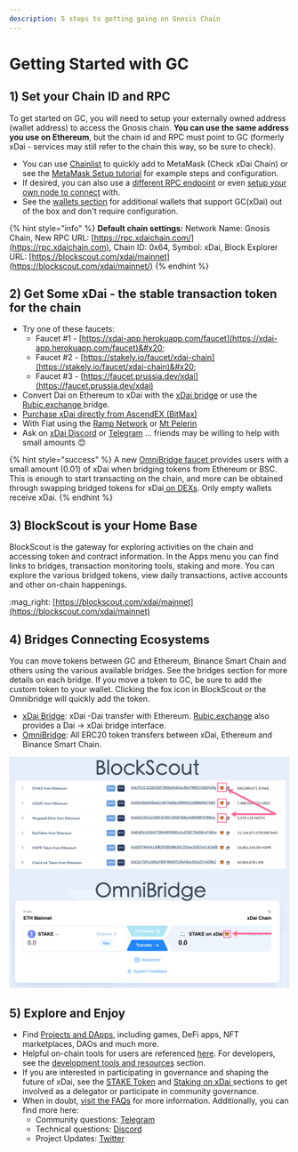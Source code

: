 ```yaml
---
description: 5 steps to getting going on Gnosis Chain
---
```


# Getting Started with GC

## 1) Set your Chain ID and RPC

To get started on GC, you will need to setup your externally owned address (wallet address) to access the Gnosis chain. **You can use the same address you use on Ethereum**, but the chain id and RPC must point to GC (formerly xDai - services may still refer to the chain this way, so be sure to check). &#x20;

* You can use [Chainlist](https://chainlist.org) to quickly add to MetaMask (Check xDai Chain) or see the [MetaMask Setup tutorial](../wallets/metamask/metamask-setup.md) for example steps and configuration.
* If desired, you can also use a [different RPC endpoint](../../for-developers/developer-resources/#json-rpc-endpoints) or even [setup your own node to connect](../../for-developers/install-xdai-client/) with.
* See the [wallets section](../wallets/) for additional wallets that support GC(xDai) out of the box and don't require configuration.

{% hint style="info" %}
**Default chain settings:** Network Name: Gnosis Chain,  New RPC URL: [https://rpc.xdaichain.com/](https://rpc.xdaichain.com), Chain ID: 0x64, Symbol: xDai, Block Explorer URL: [https://blockscout.com/xdai/mainnet](https://blockscout.com/xdai/mainnet/)
{% endhint %}

## 2) Get Some xDai - the stable transaction token for the chain

* Try one of these faucets:
  * Faucet #1 - [https://xdai-app.herokuapp.com/faucet](https://xdai-app.herokuapp.com/faucet)&#x20;
  * Faucet #2 - [https://stakely.io/faucet/xdai-chain](https://stakely.io/faucet/xdai-chain)&#x20;
  * Faucet #3 - [https://faucet.prussia.dev/xdai](https://faucet.prussia.dev/xdai)
* Convert Dai on Ethereum to xDai with the [xDai bridge](../bridges/converting-xdai-via-bridge/) or use the [Rubic.exchange ](https://rubic.exchange)bridge.
* [Purchase xDai directly from AscendEX (BitMax)](https://bitmax.io/en/basic/cashtrade-spottrading/usdt/xdai)
* With Fiat using the [Ramp Network](../get-xdai-tokens/buying-xdai-with-fiat/ramp-network.md) or [Mt Pelerin](../get-xdai-tokens/buying-xdai-with-fiat/mt-pelerin.md)
* Ask on [xDai Discord](https://discord.gg/mPJ9zkq) or [Telegram](https://t.me/xdaistable) ... friends may be willing to help with small amounts :blush:&#x20;

{% hint style="success" %}
A new [OmniBridge faucet ](../get-xdai-tokens/xdai-faucet.md#omnibridge-faucet) provides users with a small amount (0.01) of xDai when bridging tokens from Ethereum or BSC. This is enough to start transacting on the chain, and more can be obtained through swapping bridged tokens for xDai[ on DEXs](../../about-gc/project-spotlights/#defi). Only empty wallets receive xDai.
{% endhint %}

## 3) BlockScout is your Home Base

BlockScout is the gateway for exploring activities on the chain and accessing token and contract information. In the Apps menu you can find links to bridges, transaction monitoring tools, staking and more. You can explore the various bridged tokens, view daily transactions, active accounts and other on-chain happenings.

:mag\_right: [https://blockscout.com/xdai/mainnet](https://blockscout.com/xdai/mainnet)

## 4) Bridges Connecting Ecosystems

You can move tokens between GC and Ethereum, Binance Smart Chain and others using the various available bridges. See the bridges section for more details on each bridge.  If you move a token to GC, be sure to add the custom token to your wallet. Clicking the fox icon in BlockScout or the Omnibridge will quickly add the token.

* [xDai Bridge](https://bridge.xdaichain.com): xDai -Dai transfer with Ethereum. [Rubic.exchange](https://rubic.exchange) also provides a Dai -> xDai bridge interface.
* [OmniBridge](https://omni.xdaichain.com): All ERC20 token transfers between xDai, Ethereum and Binance Smart Chain.

![Add tokens bridged to xDai to your MetaMask Wallet by clicking the Fox icon](<../../.gitbook/assets/foxes (2) (2) (2) (2) (2) (2) (2) (2) (2) (1).png>)

## 5) Explore and Enjoy

* Find [Projects and DApps](../../about-gc/project-spotlights/), including games, DeFi apps, NFT marketplaces, DAOs and much more.
* Helpful on-chain tools for users are referenced [here](../applications/). For developers, see the [development tools and resources](../../for-developers/developer-resources/) section.
* If you are interested in participating in governance and shaping the future of xDai, see the [STAKE Token](../../for-stakers/stake-token/) and [Staking on xDai ](../../for-stakers/staking-protocol/)sections to get involved as a delegator or participate in community governance.
* When in doubt, [visit the FAQs](../../about-gc/faqs/) for more information. Additionally, you can find more here:
  * Community questions: [Telegram](https://t.me/xdaistable)
  * Technical questions: [Discord](https://discord.gg/mPJ9zkq)
  * Project Updates: [Twitter](https://twitter.com/xdaichain)
